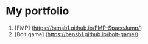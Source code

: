 # My portfolio
 1. [FMP] (https://bensb1.github.io/FMP-SpaceJump/)
 2. [Bolt game] (https://bensb1.github.io/bolt-game/)
